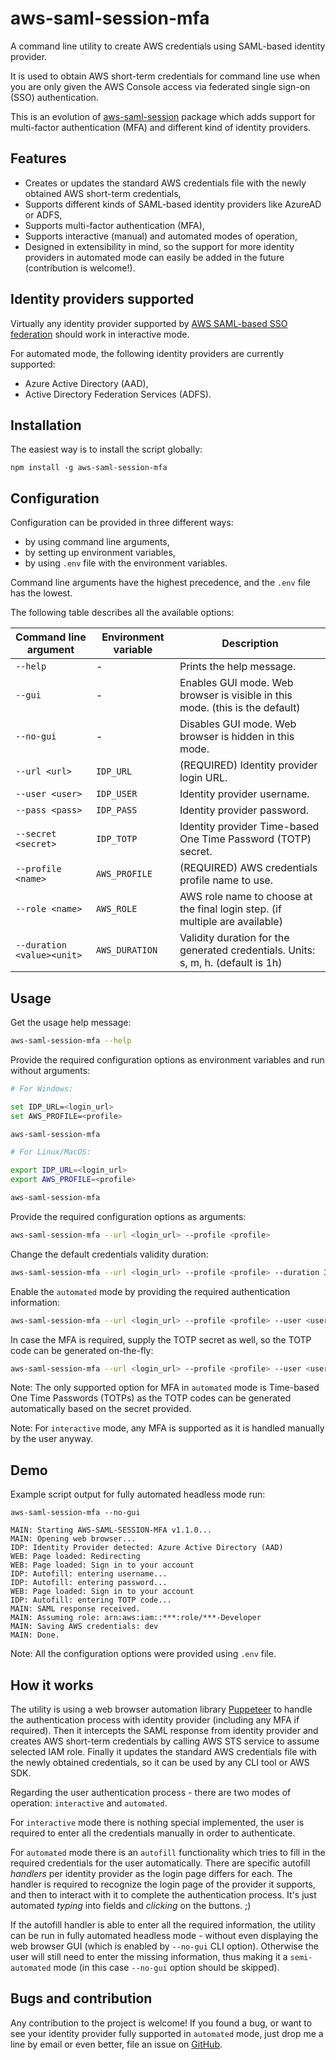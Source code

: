 # aws-saml-session-mfa

A command line utility to create AWS credentials using SAML-based identity provider.

It is used to obtain AWS short-term credentials for command line use when you are only given the AWS Console access via federated single sign-on (SSO) authentication.

This is an evolution of [aws-saml-session](https://www.npmjs.com/package/aws-saml-session) package which adds support for multi-factor authentication (MFA) and different kind of identity providers.

## Features

- Creates or updates the standard AWS credentials file with the newly obtained AWS short-term credentials,
- Supports different kinds of SAML-based identity providers like AzureAD or ADFS,
- Supports multi-factor authentication (MFA),
- Supports interactive (manual) and automated modes of operation,
- Designed in extensibility in mind, so the support for more identity providers in automated mode can easily be added in the future (contribution is welcome!).

## Identity providers supported

Virtually any identity provider supported by [AWS SAML-based SSO federation](https://docs.aws.amazon.com/IAM/latest/UserGuide/id_roles_providers_enable-console-saml.html) should work in interactive mode.

For automated mode, the following identity providers are currently supported:

- Azure Active Directory (AAD),
- Active Directory Federation Services (ADFS).

## Installation

The easiest way is to install the script globally:

```
npm install -g aws-saml-session-mfa
```

## Configuration

Configuration can be provided in three different ways:

- by using command line arguments,
- by setting up environment variables,
- by using `.env` file with the environment variables.

Command line arguments have the highest precedence, and the `.env` file has the lowest.

The following table describes all the available options:

| Command line argument      | Environment variable | Description                                                                      |
| -------------------------- | -------------------- | -------------------------------------------------------------------------------- |
| `--help`                   | -                    | Prints the help message.                                                         |
| `--gui`                    | -                    | Enables GUI mode. Web browser is visible in this mode. (this is the default)     |
| `--no-gui`                 | -                    | Disables GUI mode. Web browser is hidden in this mode.                           |
| `--url <url>`              | `IDP_URL`            | (REQUIRED) Identity provider login URL.                                          |
| `--user <user>`            | `IDP_USER`           | Identity provider username.                                                      |
| `--pass <pass>`            | `IDP_PASS`           | Identity provider password.                                                      |
| `--secret <secret>`        | `IDP_TOTP`           | Identity provider Time-based One Time Password (TOTP) secret.                    |
| `--profile <name>`         | `AWS_PROFILE`        | (REQUIRED) AWS credentials profile name to use.                                  |
| `--role <name>`            | `AWS_ROLE`           | AWS role name to choose at the final login step. (if multiple are available)     |
| `--duration <value><unit>` | `AWS_DURATION`       | Validity duration for the generated credentials. Units: s, m, h. (default is 1h) |

## Usage

Get the usage help message:

```sh
aws-saml-session-mfa --help
```

Provide the required configuration options as environment variables and run without arguments:

```sh
# For Windows:

set IDP_URL=<login_url>
set AWS_PROFILE=<profile>

aws-saml-session-mfa
```

```sh
# For Linux/MacOS:

export IDP_URL=<login_url>
export AWS_PROFILE=<profile>

aws-saml-session-mfa
```

Provide the required configuration options as arguments:

```sh
aws-saml-session-mfa --url <login_url> --profile <profile>
```

Change the default credentials validity duration:

```sh
aws-saml-session-mfa --url <login_url> --profile <profile> --duration 30m
```

Enable the `automated` mode by providing the required authentication information:

```sh
aws-saml-session-mfa --url <login_url> --profile <profile> --user <user> --pass <pass>
```

In case the MFA is required, supply the TOTP secret as well, so the TOTP code can be generated on-the-fly:

```sh
aws-saml-session-mfa --url <login_url> --profile <profile> --user <user> --pass <pass> --secret <totp_secret>
```

Note: The only supported option for MFA in `automated` mode is Time-based One Time Passwords (TOTPs) as the TOTP codes can be generated automatically based on the secret provided.

Note: For `interactive` mode, any MFA is supported as it is handled manually by the user anyway.

## Demo

Example script output for fully automated headless mode run:

```
aws-saml-session-mfa --no-gui

MAIN: Starting AWS-SAML-SESSION-MFA v1.1.0...
MAIN: Opening web browser...
IDP: Identity Provider detected: Azure Active Directory (AAD)
WEB: Page loaded: Redirecting
WEB: Page loaded: Sign in to your account
IDP: Autofill: entering username...
IDP: Autofill: entering password...
WEB: Page loaded: Sign in to your account
IDP: Autofill: entering TOTP code...
MAIN: SAML response received.
MAIN: Assuming role: arn:aws:iam::***:role/***-Developer
MAIN: Saving AWS credentials: dev
MAIN: Done.
```

Note: All the configuration options were provided using `.env` file.

## How it works

The utility is using a web browser automation library [Puppeteer](https://pptr.dev/) to handle the authentication process with identity provider (including any MFA if required).
Then it intercepts the SAML response from identity provider and creates AWS short-term credentials by calling AWS STS service to assume selected IAM role.
Finally it updates the standard AWS credentials file with the newly obtained credentials, so it can be used by any CLI tool or AWS SDK.

Regarding the user authentication process - there are two modes of operation: `interactive` and `automated`.

For `interactive` mode there is nothing special implemented, the user is required to enter all the credentials manually in order to authenticate.

For `automated` mode there is an `autofill` functionality which tries to fill in the required credentials for the user automatically. There are specific autofill _handlers_ per identity provider as the login page differs for each. The handler is required to recognize the login page of the provider it supports, and then to interact with it to complete the authentication process. It's just automated _typing_ into fields and _clicking_ on the buttons. ;)

If the autofill handler is able to enter all the required information, the utility can be run in fully automated headless mode - without even displaying the web browser GUI (which is enabled by `--no-gui` CLI option). Otherwise the user will still need to enter the missing information, thus making it a `semi-automated` mode (in this case `--no-gui` option should be skipped).

## Bugs and contribution

Any contribution to the project is welcome! If you found a bug, or want to see your identity provider fully supported in `automated` mode, just drop me a line by email or even better, file an issue on [GitHub](https://github.com/bacza/aws-saml-session-mfa/issues).

